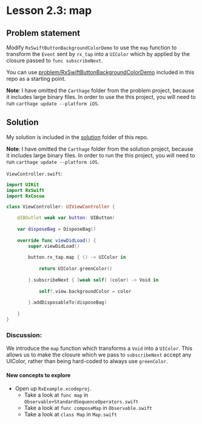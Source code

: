 # Lesson 2.3: map

## Problem statement

Modify `RxSwiftButtonBackgroundColorDemo` to use the `map` function to transform the `Event` sent by `rx_tap` into a `UIColor` which by applied by the closure passed to `func subscribeNext`.

You can use [problem/RxSwiftButtonBackgroundColorDemo](problem/RxSwiftButtonBackgroundColorDemo) included in this repo as a starting point.

**Note**: I have omitted the `Carthage` folder from the problem project, because it includes large binary files.  In order to use the this project, you will need to run `carthage update --platform iOS`.

## Solution

My solution is included in the [solution](solution) folder of this repo.

**Note**: I have omitted the `Carthage` folder from the solution project, because it includes large binary files.  In order to run the this project, you will need to run `carthage update --platform iOS`.

`ViewController.swift`:

```swift
import UIKit
import RxSwift
import RxCocoa

class ViewController: UIViewController {

    @IBOutlet weak var button: UIButton!
    
    var disposeBag = DisposeBag()
    
    override func viewDidLoad() {
        super.viewDidLoad()
        
        button.rx_tap.map { () -> UIColor in
            
            return UIColor.greenColor()
            
        }.subscribeNext { [weak self] (color) -> Void in
            
            self?.view.backgroundColor = color
            
        }.addDisposableTo(disposeBag)
        
    }
}
```

### Discussion:

We introduce the `map` function which transforms a `Void` into a `UIColor`.  This allows us to make the closure which we pass to `subscribeNext` accept any UIColor, rather than being hard-coded to always use `greenColor`.

#### New concepts to explore

* Open up `RxExample.xcodeproj`.
  * Take a look at `func map` in `Observable+StandardSequenceOperators.swift`
  * Take a look at `func composeMap` in `Observable.swift`
  * Take a look at `class Map` in `Map.swift`
